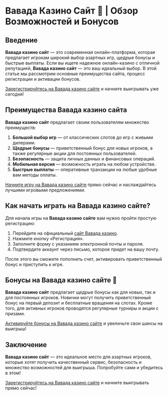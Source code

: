 # Вавада Казино Сайт 🎰 | Обзор Возможностей и Бонусов

## Введение

**Вавада казино сайт** — это современная онлайн-платформа, которая предлагает игрокам широкий выбор азартных игр, щедрые бонусы и быстрые выплаты. Если вы ищете надежное онлайн-казино с отличной репутацией, **Вавада казино сайт** — это ваш идеальный выбор. В этой статье мы рассмотрим основные преимущества сайта, процесс регистрации и активации бонусов.

[Зарегистрируйтесь на Вавада казино сайте](https://vavadapartner.pro/?promo=ea5c9275-6854-4505-94fc-95ab18221945-linkb2) и начните выигрывать уже сегодня!

## Преимущества Вавада казино сайта

**Вавада казино сайт** предлагает своим пользователям множество преимуществ:

1. **Большой выбор игр** — от классических слотов до игр с живыми дилерами.
2. **Щедрые бонусы** — приветственный бонус для новых игроков, а также регулярные акции для постоянных пользователей.
3. **Безопасность** — защита личных данных и финансовых операций.
4. **Мобильная версия** — возможность играть на любом устройстве.
5. **Быстрые выплаты** — оперативные транзакции на любые удобные вам методы оплаты.

[Начните игру на Вавада казино сайте](https://vavadapartner.pro/?promo=ea5c9275-6854-4505-94fc-95ab18221945-linkb2) прямо сейчас и наслаждайтесь лучшими игровыми предложениями.

## Как начать играть на Вавада казино сайте?

Для начала игры на **Вавада казино сайте** вам нужно пройти простую регистрацию:

1. Перейдите на официальный [сайт Вавада казино](https://vavadapartner.pro/?promo=ea5c9275-6854-4505-94fc-95ab18221945-linkb2).
2. Нажмите кнопку «Регистрация».
3. Заполните форму с указанием электронной почты и пароля.
4. Подтвердите аккаунт через письмо, которое придет на вашу почту.

После этого вы сможете пополнить счет, активировать приветственный бонус и приступить к игре.

## Бонусы на Вавада казино сайте 🎁

**Вавада казино сайт** предлагает щедрые бонусы как для новых, так и для постоянных игроков. Новички могут получить приветственный бонус на первый депозит и бесплатные вращения на слотах. Кроме того, для активных игроков проводятся регулярные турниры и акции с призами.

[Активируйте бонусы на Вавада казино сайте](https://vavadapartner.pro/?promo=ea5c9275-6854-4505-94fc-95ab18221945-linkb2) и увеличьте свои шансы на выигрыш!

## Заключение

**Вавада казино сайт** — это идеальное место для азартных игроков, которые хотят получить качественный сервис, безопасность и множество возможностей для выигрыша. Попробуйте сами и убедитесь в этом!

[Зарегистрируйтесь на Вавада казино сайте](https://vavadapartner.pro/?promo=ea5c9275-6854-4505-94fc-95ab18221945-linkb2) и начните выигрывать прямо сейчас!
